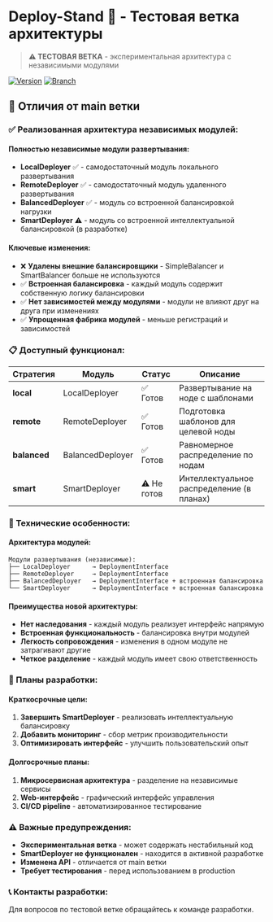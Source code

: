 # Deploy-Stand 🚀 - Тестовая ветка архитектуры

> **⚠️ ТЕСТОВАЯ ВЕТКА** - экспериментальная архитектура с независимыми модулями

[![Version](https://img.shields.io/badge/version-1.3.0--dev-orange.svg)](https://github.com/your-org/deploy-stand)
[![Branch](https://img.shields.io/badge/branch-test--architecture-blue.svg)](https://github.com/your-org/deploy-stand)

## 🚀 Отличия от main ветки

### ✅ Реализованная архитектура независимых модулей:

#### **Полностью независимые модули развертывания:**
- **LocalDeployer** ✅ - самодостаточный модуль локального развертывания
- **RemoteDeployer** ✅ - самодостаточный модуль удаленного развертывания
- **BalancedDeployer** ✅ - модуль со встроенной балансировкой нагрузки
- **SmartDeployer** ⚠️ - модуль со встроенной интеллектуальной балансировкой (в разработке)

#### **Ключевые изменения:**
- ❌ **Удалены внешние балансировщики** - SimpleBalancer и SmartBalancer больше не используются
- ✅ **Встроенная балансировка** - каждый модуль содержит собственную логику балансировки
- ✅ **Нет зависимостей между модулями** - модули не влияют друг на друга при изменениях
- ✅ **Упрощенная фабрика модулей** - меньше регистраций и зависимостей

### 📋 Доступный функционал:

| Стратегия | Модуль | Статус | Описание |
|-----------|--------|--------|----------|
| **local** | LocalDeployer | ✅ Готов | Развертывание на ноде с шаблонами |
| **remote** | RemoteDeployer | ✅ Готов | Подготовка шаблонов для целевой ноды |
| **balanced** | BalancedDeployer | ✅ Готов | Равномерное распределение по нодам |
| **smart** | SmartDeployer | ⚠️ Не готов | Интеллектуальное распределение (в планах) |

### 🔧 Технические особенности:

#### **Архитектура модулей:**
```
Модули развертывания (независимые):
├── LocalDeployer      → DeploymentInterface
├── RemoteDeployer     → DeploymentInterface
├── BalancedDeployer   → DeploymentInterface + встроенная балансировка
└── SmartDeployer      → DeploymentInterface + встроенная балансировка
```

#### **Преимущества новой архитектуры:**
- **Нет наследования** - каждый модуль реализует интерфейс напрямую
- **Встроенная функциональность** - балансировка внутри модулей
- **Легкость сопровождения** - изменения в одном модуле не затрагивают другие
- **Четкое разделение** - каждый модуль имеет свою ответственность

### 🚧 Планы разработки:

#### **Краткосрочные цели:**
1. **Завершить SmartDeployer** - реализовать интеллектуальную балансировку
2. **Добавить мониторинг** - сбор метрик производительности
3. **Оптимизировать интерфейс** - улучшить пользовательский опыт

#### **Долгосрочные планы:**
1. **Микросервисная архитектура** - разделение на независимые сервисы
2. **Web-интерфейс** - графический интерфейс управления
3. **CI/CD pipeline** - автоматизированное тестирование

### ⚠️ Важные предупреждения:

- **Экспериментальная ветка** - может содержать нестабильный код
- **SmartDeployer не функционален** - находится в активной разработке
- **Изменена API** - отличается от main ветки
- **Требует тестирования** - перед использованием в production

### 📞 Контакты разработки:

Для вопросов по тестовой ветке обращайтесь к команде разработки.
